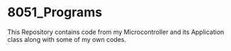 # 8051_Programs
This Repository contains code from my Microcontroller and its Application class along with some of my own codes.
